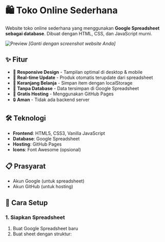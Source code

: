 # 🛍️ Toko Online Sederhana

Website toko online sederhana yang menggunakan **Google Spreadsheet sebagai database**. Dibuat dengan HTML, CSS, dan JavaScript murni.

![Preview](https://i.imgur.com/preview-image.jpg) *[Ganti dengan screenshot website Anda]*

## ✨ Fitur
- 📱 **Responsive Design** - Tampilan optimal di desktop & mobile
- 🔄 **Real-time Update** - Produk otomatis terupdate dari spreadsheet
- 🛒 **Keranjang Belanja** - Simpan item dengan localStorage
- 💾 **Tanpa Database** - Data tersimpan di Google Spreadsheet
- 🚀 **Gratis Hosting** - Menggunakan GitHub Pages
- 🔒 **Aman** - Tidak ada backend server

## 🛠️ Teknologi
- **Frontend**: HTML5, CSS3, Vanilla JavaScript
- **Database**: Google Spreadsheet
- **Hosting**: GitHub Pages
- **Icons**: Font Awesome (opsional)

## 📋 Prasyarat
- Akun Google (untuk spreadsheet)
- Akun GitHub (untuk hosting)

## 🚀 Cara Setup

### 1. Siapkan Spreadsheet
1. Buat Google Spreadsheet baru
2. Buat sheet dengan struktur:
